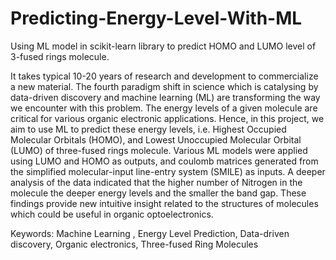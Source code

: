 # Predicting-Energy-Level-With-ML
Using ML model in scikit-learn library to predict HOMO and LUMO level of 3-fused rings molecule.

It takes typical 10-20 years of research and development to commercialize a new material. The fourth paradigm shift in science which is catalysing by data-driven discovery and machine learning (ML) are transforming the way we encounter with this problem. The energy levels of a given molecule are critical for various organic electronic applications. Hence, in this project, we aim to use ML to predict these energy levels, i.e. Highest Occupied Molecular Orbitals (HOMO), and Lowest Unoccupied Molecular Orbital (LUMO) of three-fused rings molecule. Various ML models were applied using LUMO and HOMO as outputs, and coulomb matrices generated from the simplified molecular-input line-entry system (SMILE) as inputs. A deeper analysis of the data indicated that the higher number of Nitrogen in the molecule the deeper energy levels and the smaller the band gap. These findings provide new intuitive insight related to the structures of molecules which could be useful in organic optoelectronics.

Keywords: Machine Learning , Energy Level Prediction, Data-driven discovery, Organic electronics, Three-fused Ring Molecules
